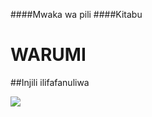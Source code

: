 ####Mwaka wa pili
####Kitabu

# WARUMI
##Injili ilifafanuliwa

<img src="https://bible.exchange/assets/img/be_logo.png" id="be-logo"/>
